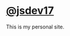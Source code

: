 # [@jsdev17][github-profile]

This is my personal site.

[github-profile]: https://github.com/jsdev17